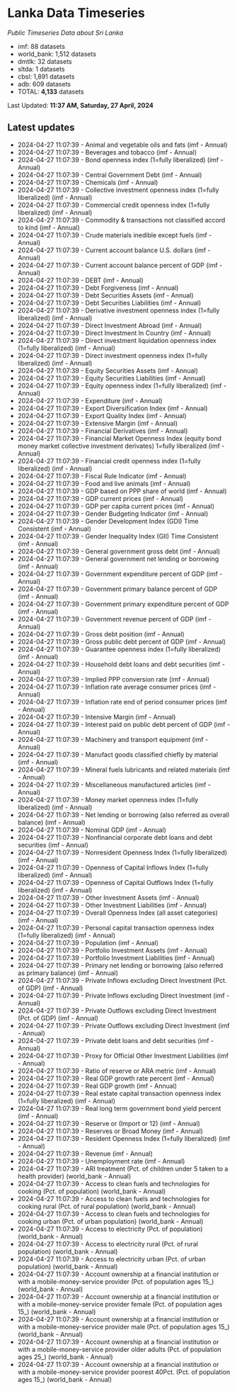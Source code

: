 # Lanka Data Timeseries
*Public Timeseries Data about Sri Lanka*

* imf: 88 datasets
* world_bank: 1,512 datasets
* dmtlk: 32 datasets
* sltda: 1 datasets
* cbsl: 1,891 datasets
* adb: 609 datasets
* TOTAL: **4,133** datasets

Last Updated: **11:37 AM, Saturday, 27 April, 2024**

## Latest updates

* 2024-04-27 11:07:39 - Animal and vegetable oils and fats (imf - Annual)
* 2024-04-27 11:07:39 - Beverages and tobacco (imf - Annual)
* 2024-04-27 11:07:39 - Bond openness index (1=fully liberalized) (imf - Annual)
* 2024-04-27 11:07:39 - Central Government Debt (imf - Annual)
* 2024-04-27 11:07:39 - Chemicals (imf - Annual)
* 2024-04-27 11:07:39 - Collective investment openness index (1=fully liberalized) (imf - Annual)
* 2024-04-27 11:07:39 - Commercial credit openness index (1=fully liberalized) (imf - Annual)
* 2024-04-27 11:07:39 - Commodity & transactions not classified accord to kind (imf - Annual)
* 2024-04-27 11:07:39 - Crude materials inedible except fuels (imf - Annual)
* 2024-04-27 11:07:39 - Current account balance U.S. dollars (imf - Annual)
* 2024-04-27 11:07:39 - Current account balance percent of GDP (imf - Annual)
* 2024-04-27 11:07:39 - DEBT (imf - Annual)
* 2024-04-27 11:07:39 - Debt Forgiveness (imf - Annual)
* 2024-04-27 11:07:39 - Debt Securities Assets (imf - Annual)
* 2024-04-27 11:07:39 - Debt Securities Liabilities (imf - Annual)
* 2024-04-27 11:07:39 - Derivative investment openness index (1=fully liberalized) (imf - Annual)
* 2024-04-27 11:07:39 - Direct Investment Abroad (imf - Annual)
* 2024-04-27 11:07:39 - Direct Investment In Country (imf - Annual)
* 2024-04-27 11:07:39 - Direct investment liquidation openness index (1=fully liberalized) (imf - Annual)
* 2024-04-27 11:07:39 - Direct investment openness index (1=fully liberalized) (imf - Annual)
* 2024-04-27 11:07:39 - Equity Securities Assets (imf - Annual)
* 2024-04-27 11:07:39 - Equity Securities Liabilities (imf - Annual)
* 2024-04-27 11:07:39 - Equity openness index (1=fully liberalized) (imf - Annual)
* 2024-04-27 11:07:39 - Expenditure (imf - Annual)
* 2024-04-27 11:07:39 - Export Diversification Index (imf - Annual)
* 2024-04-27 11:07:39 - Export Quality Index (imf - Annual)
* 2024-04-27 11:07:39 - Extensive Margin (imf - Annual)
* 2024-04-27 11:07:39 - Financial Derivatives (imf - Annual)
* 2024-04-27 11:07:39 - Financial Market Openness Index (equity bond money market collective investment derivates) 1=fully liberalized (imf - Annual)
* 2024-04-27 11:07:39 - Financial credit openness index (1=fully liberalized) (imf - Annual)
* 2024-04-27 11:07:39 - Fiscal Rule Indicator (imf - Annual)
* 2024-04-27 11:07:39 - Food and live animals (imf - Annual)
* 2024-04-27 11:07:39 - GDP based on PPP share of world (imf - Annual)
* 2024-04-27 11:07:39 - GDP current prices (imf - Annual)
* 2024-04-27 11:07:39 - GDP per capita current prices (imf - Annual)
* 2024-04-27 11:07:39 - Gender Budgeting Indicator (imf - Annual)
* 2024-04-27 11:07:39 - Gender Development Index (GDI) Time Consistent (imf - Annual)
* 2024-04-27 11:07:39 - Gender Inequality Index (GII) Time Consistent (imf - Annual)
* 2024-04-27 11:07:39 - General government gross debt (imf - Annual)
* 2024-04-27 11:07:39 - General government net lending or borrowing (imf - Annual)
* 2024-04-27 11:07:39 - Government expenditure percent of GDP (imf - Annual)
* 2024-04-27 11:07:39 - Government primary balance percent of GDP (imf - Annual)
* 2024-04-27 11:07:39 - Government primary expenditure percent of GDP (imf - Annual)
* 2024-04-27 11:07:39 - Government revenue percent of GDP (imf - Annual)
* 2024-04-27 11:07:39 - Gross debt position (imf - Annual)
* 2024-04-27 11:07:39 - Gross public debt percent of GDP (imf - Annual)
* 2024-04-27 11:07:39 - Guarantee openness index (1=fully liberalized) (imf - Annual)
* 2024-04-27 11:07:39 - Household debt loans and debt securities (imf - Annual)
* 2024-04-27 11:07:39 - Implied PPP conversion rate (imf - Annual)
* 2024-04-27 11:07:39 - Inflation rate average consumer prices (imf - Annual)
* 2024-04-27 11:07:39 - Inflation rate end of period consumer prices (imf - Annual)
* 2024-04-27 11:07:39 - Intensive Margin (imf - Annual)
* 2024-04-27 11:07:39 - Interest paid on public debt percent of GDP (imf - Annual)
* 2024-04-27 11:07:39 - Machinery and transport equipment (imf - Annual)
* 2024-04-27 11:07:39 - Manufact goods classified chiefly by material (imf - Annual)
* 2024-04-27 11:07:39 - Mineral fuels lubricants and related materials (imf - Annual)
* 2024-04-27 11:07:39 - Miscellaneous manufactured articles (imf - Annual)
* 2024-04-27 11:07:39 - Money market openness index (1=fully liberalized) (imf - Annual)
* 2024-04-27 11:07:39 - Net lending or borrowing (also referred as overall balance) (imf - Annual)
* 2024-04-27 11:07:39 - Nominal GDP (imf - Annual)
* 2024-04-27 11:07:39 - Nonfinancial corporate debt loans and debt securities (imf - Annual)
* 2024-04-27 11:07:39 - Nonresident Openness Index (1=fully liberalized) (imf - Annual)
* 2024-04-27 11:07:39 - Openness of Capital Inflows Index (1=fully liberalized) (imf - Annual)
* 2024-04-27 11:07:39 - Openness of Capital Outflows Index (1=fully liberalized) (imf - Annual)
* 2024-04-27 11:07:39 - Other Investment Assets (imf - Annual)
* 2024-04-27 11:07:39 - Other Investment Liabilities (imf - Annual)
* 2024-04-27 11:07:39 - Overall Openness Index (all asset categories) (imf - Annual)
* 2024-04-27 11:07:39 - Personal capital transaction openness index (1=fully liberalized) (imf - Annual)
* 2024-04-27 11:07:39 - Population (imf - Annual)
* 2024-04-27 11:07:39 - Portfolio Investment Assets (imf - Annual)
* 2024-04-27 11:07:39 - Portfolio Investment Liabilities (imf - Annual)
* 2024-04-27 11:07:39 - Primary net lending or borrowing (also referred as primary balance) (imf - Annual)
* 2024-04-27 11:07:39 - Private Inflows excluding Direct Investment (Pct. of GDP) (imf - Annual)
* 2024-04-27 11:07:39 - Private Inflows excluding Direct Investment (imf - Annual)
* 2024-04-27 11:07:39 - Private Outflows excluding Direct Investment (Pct. of GDP) (imf - Annual)
* 2024-04-27 11:07:39 - Private Outflows excluding Direct Investment (imf - Annual)
* 2024-04-27 11:07:39 - Private debt loans and debt securities (imf - Annual)
* 2024-04-27 11:07:39 - Proxy for Official Other Investment Liabilities (imf - Annual)
* 2024-04-27 11:07:39 - Ratio of reserve or ARA metric (imf - Annual)
* 2024-04-27 11:07:39 - Real GDP growth rate percent (imf - Annual)
* 2024-04-27 11:07:39 - Real GDP growth (imf - Annual)
* 2024-04-27 11:07:39 - Real estate capital transaction openness index (1=fully liberalized) (imf - Annual)
* 2024-04-27 11:07:39 - Real long term government bond yield percent (imf - Annual)
* 2024-04-27 11:07:39 - Reserve or (Import or 12) (imf - Annual)
* 2024-04-27 11:07:39 - Reserves or Broad Money (imf - Annual)
* 2024-04-27 11:07:39 - Resident Openness Index (1=fully liberalized) (imf - Annual)
* 2024-04-27 11:07:39 - Revenue (imf - Annual)
* 2024-04-27 11:07:39 - Unemployment rate (imf - Annual)
* 2024-04-27 11:07:39 - ARI treatment (Pct. of children under 5 taken to a health provider) (world_bank - Annual)
* 2024-04-27 11:07:39 - Access to clean fuels and technologies for cooking (Pct. of population) (world_bank - Annual)
* 2024-04-27 11:07:39 - Access to clean fuels and technologies for cooking rural (Pct. of rural population) (world_bank - Annual)
* 2024-04-27 11:07:39 - Access to clean fuels and technologies for cooking urban (Pct. of urban population) (world_bank - Annual)
* 2024-04-27 11:07:39 - Access to electricity (Pct. of population) (world_bank - Annual)
* 2024-04-27 11:07:39 - Access to electricity rural (Pct. of rural population) (world_bank - Annual)
* 2024-04-27 11:07:39 - Access to electricity urban (Pct. of urban population) (world_bank - Annual)
* 2024-04-27 11:07:39 - Account ownership at a financial institution or with a mobile-money-service provider (Pct. of population ages 15_) (world_bank - Annual)
* 2024-04-27 11:07:39 - Account ownership at a financial institution or with a mobile-money-service provider female (Pct. of population ages 15_) (world_bank - Annual)
* 2024-04-27 11:07:39 - Account ownership at a financial institution or with a mobile-money-service provider male (Pct. of population ages 15_) (world_bank - Annual)
* 2024-04-27 11:07:39 - Account ownership at a financial institution or with a mobile-money-service provider older adults (Pct. of population ages 25_) (world_bank - Annual)
* 2024-04-27 11:07:39 - Account ownership at a financial institution or with a mobile-money-service provider poorest 40Pct. (Pct. of population ages 15_) (world_bank - Annual)